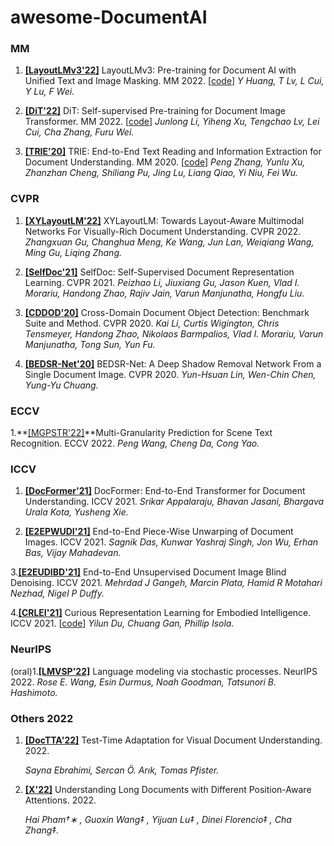 # awesome-DocumentAI



<!-- 

1. **[[]]()** x. x. [[code](x)] 

    *x* 

-->

### MM

1. **[[LayoutLMv3'22]](https://arxiv.org/pdf/2204.08387)** LayoutLMv3: Pre-training for Document AI with Unified Text and Image Masking. MM 2022. [[code](x)] 
    *Y Huang, T Lv, L Cui, Y Lu, F Wei.* 
    
2. **[[DiT'22]](https://arxiv.org/pdf/2203.02378v3.pdf)** DiT: Self-supervised Pre-training for Document Image Transformer. MM 2022. [[code](https://github.com/microsoft/unilm/tree/master/dit)]
    *Junlong Li, Yiheng Xu, Tengchao Lv, Lei Cui, Cha Zhang, Furu Wei.* 

3. **[[TRIE'20]](http://dl-acm-org-s.vpn.uestc.edu.cn:8118/doi/pdf/10.1145/3394171.3413900)** TRIE: End-to-End Text Reading and Information Extraction for Document Understanding. MM 2020. [[code](https://github.com/microsoft/unilm/tree/master/dit)]
    *Peng Zhang, Yunlu Xu, Zhanzhan Cheng, Shiliang Pu, Jing Lu, Liang Qiao, Yi Niu, Fei Wu.* 

### CVPR

1. **[[XYLayoutLM'22]](https://arxiv.org/abs/2203.06947)** XYLayoutLM: Towards Layout-Aware Multimodal Networks For Visually-Rich Document Understanding. CVPR 2022. 
    *Zhangxuan Gu, Changhua Meng, Ke Wang, Jun Lan, Weiqiang Wang, Ming Gu, Liqing Zhang.* 
    
2. **[[SelfDoc'21]](https://arxiv.org/pdf/2106.03331.pdf)** SelfDoc: Self-Supervised Document Representation Learning. CVPR 2021.
    *Peizhao Li, Jiuxiang Gu, Jason Kuen, Vlad I. Morariu, Handong Zhao, Rajiv Jain, Varun Manjunatha, Hongfu Liu.*
    
3. **[[CDDOD'20]](https://arxiv.org/pdf/2003.13197.pdf)** Cross-Domain Document Object Detection: Benchmark Suite and Method. CVPR 2020.
    *Kai Li, Curtis Wigington, Chris Tensmeyer, Handong Zhao, Nikolaos Barmpalios, Vlad I. Morariu, Varun Manjunatha, Tong Sun, Yun Fu.*

4. **[[BEDSR-Net'20]](https://openaccess.thecvf.com/content_CVPR_2020/papers/Lin_BEDSR-Net_A_Deep_Shadow_Removal_Network_From_a_Single_Document_CVPR_2020_paper.pdf)** BEDSR-Net: A Deep Shadow Removal Network From a Single Document Image. CVPR 2020.
    *Yun-Hsuan Lin, Wen-Chin Chen, Yung-Yu Chuang.*

### ECCV 
1.**[[MGPSTR'22]](https://arxiv.org/pdf/2209.03592.pdf)**Multi-Granularity Prediction for Scene Text Recognition. ECCV 2022.
    *Peng Wang, Cheng Da, Cong Yao.* 

### ICCV 
1. **[[DocFormer'21]](https://openaccess.thecvf.com/content/ICCV2021/papers/Appalaraju_DocFormer_End-to-End_Transformer_for_Document_Understanding_ICCV_2021_paper.pdf)** DocFormer: End-to-End Transformer for Document Understanding. ICCV 2021. 
    *Srikar Appalaraju, Bhavan Jasani, Bhargava Urala Kota, Yusheng Xie.* 

2. **[[E2EPWUDI'21]](https://openaccess.thecvf.com/content/ICCV2021/papers/Das_End-to-End_Piece-Wise_Unwarping_of_Document_Images_ICCV_2021_paper.pdf)** End-to-End Piece-Wise Unwarping of Document Images. ICCV 2021. 
    *Sagnik Das, Kunwar Yashraj Singh, Jon Wu, Erhan Bas, Vijay Mahadevan.* 

3.**[[E2EUDIBD'21]](https://openaccess.thecvf.com/content/ICCV2021/papers/Gangeh_End-to-End_Unsupervised_Document_Image_Blind_Denoising_ICCV_2021_paper.pdf)** End-to-End Unsupervised Document Image Blind Denoising. ICCV 2021. 
    *Mehrdad J Gangeh, Marcin Plata, Hamid R Motahari Nezhad, Nigel P Duffy.* 

4.**[[CRLEI'21]](https://arxiv.org/pdf/2105.01060.pdf)** Curious Representation Learning for Embodied Intelligence. ICCV 2021. [[code](https://github.com/yilundu/crl)]
    *Yilun Du, Chuang Gan, Phillip Isola.* 

### NeurIPS
(oral)1.**[[LMVSP'22]](https://openreview.net/pdf?id=pMQwKL1yctf)** Language modeling via stochastic processes. NeurIPS 2022.
    *Rose E. Wang, Esin Durmus, Noah Goodman, Tatsunori B. Hashimoto.* 


### Others 2022

1. **[[DocTTA'22]](https://arxiv.org/pdf/2206.07240.pdf)** Test-Time Adaptation for Visual Document Understanding. 2022.  

    *Sayna Ebrahimi, Sercan Ö. Arık, Tomas Pfister.* 

1. **[[X'22]](https://arxiv.org/pdf/2208.08201.pdf)** Understanding Long Documents with Different Position-Aware Attentions. 2022. 

    *Hai Pham†∗ , Guoxin Wang‡ , Yijuan Lu‡ , Dinei Florencio‡ , Cha Zhang‡.* 
